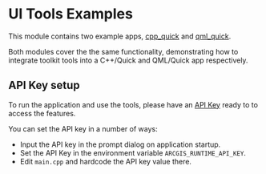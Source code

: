 # UI Tools Examples

This module contains two example apps, [cpp_quick](cpp_quick/cpp_quick.pro) and 
[qml_quick](qml_quick/qml_quick.pro).

Both modules cover the the same functionality, demonstrating how to integrate toolkit 
tools into a C++/Quick and QML/Quick app respectively.

## API Key setup

To run the application and use the tools, please have an [API Key](https://developers.arcgis.com/documentation/mapping-apis-and-services/security/api-keys/) ready to to access the features. 

You can set the API key in a number of ways:

- Input the API key in the prompt dialog on application startup.
- Set the API Key in the environment variable `ARCGIS_RUNTIME_API_KEY`.
- Edit `main.cpp` and hardcode the API key value there.
